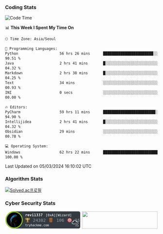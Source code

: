 ### Coding Stats

<!--START_SECTION:waka-->
![Code Time](http://img.shields.io/badge/Code%20Time-408%20hrs%2040%20mins-blue)

📊 **This Week I Spent My Time On** 

```text
🕑︎ Time Zone: Asia/Seoul

💬 Programming Languages: 
Python                   56 hrs 26 mins      ███████████████████████░░   90.51 % 
Java                     2 hrs 41 mins       █░░░░░░░░░░░░░░░░░░░░░░░░   04.32 % 
Markdown                 2 hrs 38 mins       █░░░░░░░░░░░░░░░░░░░░░░░░   04.25 % 
Text                     34 mins             ░░░░░░░░░░░░░░░░░░░░░░░░░   00.93 % 
INI                      0 secs              ░░░░░░░░░░░░░░░░░░░░░░░░░   00.00 % 

🔥 Editors: 
PyCharm                  59 hrs 11 mins      ████████████████████████░   94.90 % 
Intellijidea             2 hrs 41 mins       █░░░░░░░░░░░░░░░░░░░░░░░░   04.32 % 
Obsidian                 29 mins             ░░░░░░░░░░░░░░░░░░░░░░░░░   00.78 % 

💻 Operating System: 
Windows                  62 hrs 22 mins      █████████████████████████   100.00 % 
```


 Last Updated on 05/03/2024 16:10:02 UTC
<!--END_SECTION:waka-->

### Algorithm Stats

[![Solved.ac프로필](http://mazassumnida.wtf/api/v2/generate_badge?boj=revi1337)](https://solved.ac/revi1337)

### Cyber Security Stats

[![revi1337's tryhackme stats](https://raw.githubusercontent.com/Revi1337/Revi1337/main/assets/thm_propic.png)][tryhackme]
[<img src="https://www.hackthebox.com/badge/image/1002993" width="248.01" height="57">][hackthebox]


[website]: https://revi1337.com
[tryhackme]: https://tryhackme.com/p/revi1337
[hackthebox]: https://app.hackthebox.com/profile/1002993
